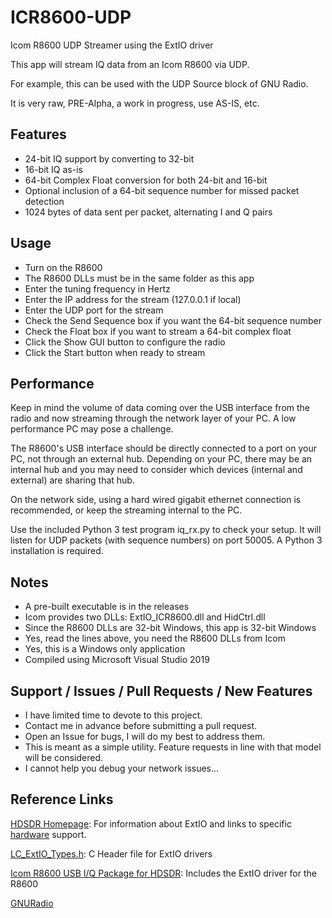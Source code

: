 # ICR8600-UDP
Icom R8600 UDP Streamer using the ExtIO driver

This app will stream IQ data from an Icom R8600 via UDP.

For example, this can be used with the UDP Source block of GNU Radio.

It is very raw, PRE-Alpha, a work in progress, use AS-IS, etc.

## Features
- 24-bit IQ support by converting to 32-bit
- 16-bit IQ as-is
- 64-bit Complex Float conversion for both 24-bit and 16-bit
- Optional inclusion of a 64-bit sequence number for missed packet detection
- 1024 bytes of data sent per packet, alternating I and Q pairs

## Usage
- Turn on the R8600
- The R8600 DLLs must be in the same folder as this app
- Enter the tuning frequency in Hertz
- Enter the IP address for the stream (127.0.0.1 if local)
- Enter the UDP port for the stream
- Check the Send Sequence box if you want the 64-bit sequence number
- Check the Float box if you want to stream a 64-bit complex float
- Click the Show GUI button to configure the radio
- Click the Start button when ready to stream

## Performance
Keep in mind the volume of data coming over the USB interface from the radio and now streaming through the network layer of your PC.  A low performance PC may pose a challenge.

The R8600's USB interface should be directly connected to a port on your PC, not through an external hub.  Depending on your PC, there may be an internal hub and you may need to consider which devices (internal and external) are sharing that hub.

On the network side, using a hard wired gigabit ethernet connection is recommended, or keep the streaming internal to the PC.

Use the included Python 3 test program iq_rx.py to check your setup.  It will listen for UDP packets (with sequence numbers) on port 50005.  A Python 3 installation is required.

## Notes
- A pre-built executable is in the releases
- Icom provides two DLLs: ExtIO_ICR8600.dll and HidCtrl.dll
- Since the R8600 DLLs are 32-bit Windows, this app is 32-bit Windows
- Yes, read the lines above, you need the R8600 DLLs from Icom
- Yes, this is a Windows only application
- Compiled using Microsoft Visual Studio 2019

## Support / Issues / Pull Requests / New Features
- I have limited time to devote to this project.
- Contact me in advance before submitting a pull request.
- Open an Issue for bugs, I will do my best to address them.
- This is meant as a simple utility. Feature requests in line with that model will be considered. 
- I cannot help you debug your network issues...

## Reference Links
[HDSDR Homepage](http://www.hdsdr.de/): For information about ExtIO and links to specific [hardware](http://www.hdsdr.de/hardware.html) support.

[LC_ExtIO_Types.h](http://www.hdsdr.de/download/LC_ExtIO_Types.h): C Header file for ExtIO drivers

[Icom R8600 USB I/Q Package for HDSDR](https://www.icomjapan.com/support/firmware_driver/1972/): Includes the ExtIO driver for the R8600

[GNURadio](https://www.gnuradio.org/)

